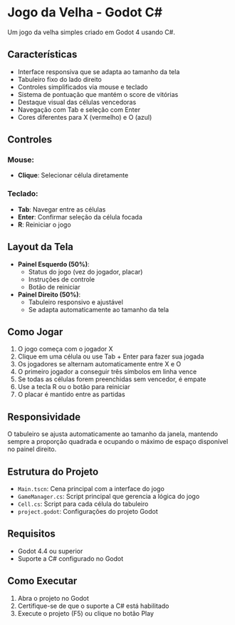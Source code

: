 # Jogo da Velha - Godot C#

Um jogo da velha simples criado em Godot 4 usando C#.

## Características

- Interface responsiva que se adapta ao tamanho da tela
- Tabuleiro fixo do lado direito
- Controles simplificados via mouse e teclado
- Sistema de pontuação que mantém o score de vitórias
- Destaque visual das células vencedoras
- Navegação com Tab e seleção com Enter
- Cores diferentes para X (vermelho) e O (azul)

## Controles

### Mouse:
- **Clique**: Selecionar célula diretamente

### Teclado:
- **Tab**: Navegar entre as células
- **Enter**: Confirmar seleção da célula focada
- **R**: Reiniciar o jogo

## Layout da Tela

- **Painel Esquerdo (50%)**: 
  - Status do jogo (vez do jogador, placar)
  - Instruções de controle
  - Botão de reiniciar
- **Painel Direito (50%)**: 
  - Tabuleiro responsivo e ajustável
  - Se adapta automaticamente ao tamanho da tela

## Como Jogar

1. O jogo começa com o jogador X
2. Clique em uma célula ou use Tab + Enter para fazer sua jogada
3. Os jogadores se alternam automaticamente entre X e O
4. O primeiro jogador a conseguir três símbolos em linha vence
5. Se todas as células forem preenchidas sem vencedor, é empate
6. Use a tecla R ou o botão para reiniciar
7. O placar é mantido entre as partidas

## Responsividade

O tabuleiro se ajusta automaticamente ao tamanho da janela, mantendo sempre a proporção quadrada e ocupando o máximo de espaço disponível no painel direito.

## Estrutura do Projeto

- `Main.tscn`: Cena principal com a interface do jogo
- `GameManager.cs`: Script principal que gerencia a lógica do jogo
- `Cell.cs`: Script para cada célula do tabuleiro
- `project.godot`: Configurações do projeto Godot

## Requisitos

- Godot 4.4 ou superior
- Suporte a C# configurado no Godot

## Como Executar

1. Abra o projeto no Godot
2. Certifique-se de que o suporte a C# está habilitado
3. Execute o projeto (F5) ou clique no botão Play
